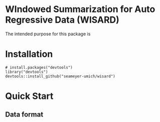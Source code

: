 # WIndowed Summarization for Auto Regressive Data (WISARD)

The intended purpose for this package is 

# Installation

```{r}
# install.packages("devtools")
library("devtools")
devtools::install_github("seameyer-umich/wisard")
```

# Quick Start



## Data format

